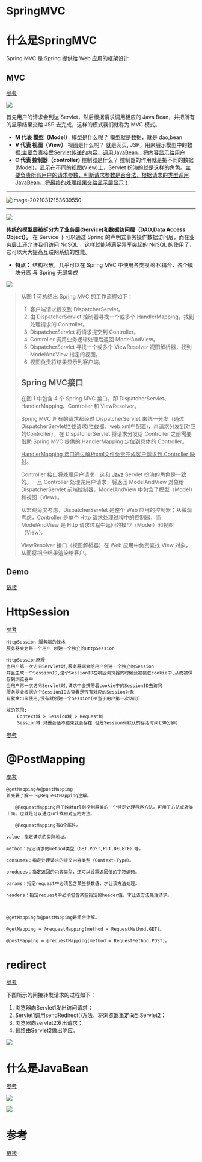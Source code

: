 # SpringMVC


# 什么是SpringMVC

Spring MVC 是 Spring 提供给 Web 应用的框架设计

## MVC

[参考](https://www.jianshu.com/p/91a2d0a1e45a)

![](https://gitee.com/shilongshen/xiaoxingimagebad/raw/master/img/20210312153341.png)

首先用户的请求会到达 Servlet，然后根据请求调用相应的 Java Bean，并把所有的显示结果交给 JSP 去完成，这样的模式我们就称为 MVC 模式。

- **M 代表 模型（Model）**
   模型是什么呢？ 模型就是数据，就是 dao,bean
- **V 代表 视图（View）**
   视图是什么呢？ 就是网页, JSP，用来展示模型中的数据;<u>主要负责接受Servlet传递的内容，调用JavaBean，将内容显示给用户</u>
- **C 代表 控制器（controller)**
   控制器是什么？ 控制器的作用就是把不同的数据(Model)，显示在不同的视图(View)上，Servlet 扮演的就是这样的角色。<u>主要负责所有用户的请求参数，判断请求参数是否合法，根据请求的类型调用JavaBean，将最终的处理结果交给显示层显示！</u>



---



![image-20210312153639550](C:\Users\ssl\AppData\Roaming\Typora\typora-user-images\image-20210312153639550.png)

---



![](https://gitee.com/shilongshen/xiaoxingimagebad/raw/master/img/20210312154336.png)

**传统的模型层被拆分为了业务层(Service)和数据访问层（DAO,Data Access Object）。** 在 Service 下可以通过 Spring 的声明式事务操作数据访问层，而在业务层上还允许我们访问 NoSQL ，这样就能够满足异军突起的 NoSQL 的使用了，它可以大大提高互联网系统的性能。

- **特点：**
   结构松散，几乎可以在 Spring MVC 中使用各类视图
   松耦合，各个模块分离
   与 Spring 无缝集成

![](https://gitee.com/shilongshen/xiaoxingimagebad/raw/master/img/20210312154725.png)

> 从图 1 可总结出 Spring MVC 的工作流程如下：
>
> 1. 客户端请求提交到 DispatcherServlet。
> 2. 由 DispatcherServlet 控制器寻找一个或多个 HandlerMapping，找到处理请求的 Controller。
> 3. DispatcherServlet 将请求提交到 Controller。
> 4. Controller 调用业务逻辑处理后返回 ModelAndView。
> 5. DispatcherServlet 寻找一个或多个 ViewResolver 视图解析器，找到 ModelAndView 指定的视图。
> 6. 视图负责将结果显示到客户端。
>
> ## Spring MVC接口
>
> 在图 1 中包含 4 个 Spring MVC 接口，即 DispatcherServlet、HandlerMapping、Controller 和 ViewResolver。
>
> Spring MVC 所有的请求都经过 DispatcherServlet 来统一分发（通过DispatcherServlet拦截请求(拦截器，web.xml中配置)，再请求分发到对应的Controller），在 DispatcherServlet 将请求分发给 Controller 之前需要借助 Spring MVC 提供的 HandlerMapping 定位到具体的 Controller。
>
> <u>HandlerMapping 接口通过解析xml文件负责完成客户请求到 Controller 映射</u>。
>
> Controller 接口将处理用户请求，这和 [Java](http://c.biancheng.net/java/) Servlet 扮演的角色是一致的。一旦 Controller 处理完用户请求，将返回 ModelAndView 对象给 DispatcherServlet 前端控制器，ModelAndView 中包含了模型（Model）和视图（View）。
>
> 从宏观角度考虑，DispatcherServlet 是整个 Web 应用的控制器；从微观考虑，Controller 是单个 Http 请求处理过程中的控制器，而 ModelAndView 是 Http 请求过程中返回的模型（Model）和视图（View）。
>
> ViewResolver 接口（视图解析器）在 Web 应用中负责查找 View 对象，从而将相应结果渲染给客户。

## Demo

[链接](https://blog.csdn.net/superxiaolong123/article/details/79881335)



# HttpSession

[参考](https://www.cnblogs.com/myseries/p/11588267.html)

```
HttpSession 服务端的技术
服务器会为每一个用户 创建一个独立的HttpSession

HttpSession原理
当用户第一次访问Servlet时,服务器端会给用户创建一个独立的Session
并且生成一个SessionID,这个SessionID在响应浏览器的时候会被装进cookie中,从而被保存到浏览器中
当用户再一次访问Servlet时,请求中会携带着cookie中的SessionID去访问
服务器会根据这个SessionID去查看是否有对应的Session对象
有就拿出来使用;没有就创建一个Session(相当于用户第一次访问)

域的范围:
    Context域 > Session域 > Request域
    Session域 只要会话不结束就会存在 但是Session有默认的存活时间(30分钟)
```

[参考](https://blog.csdn.net/qq_39949109/article/details/82454060)



# @PostMapping

[参考](https://www.cnblogs.com/niexinlei/p/9704075.html)

```
@getMapping与@postMapping
首先要了解一下@RequestMapping注解。

　　@RequestMapping用于映射url到控制器类的一个特定处理程序方法。可用于方法或者类上面。也就是可以通过url找到对应的方法。

　　@RequestMapping有8个属性。

value：指定请求的实际地址。

method：指定请求的method类型（GET,POST,PUT,DELETE）等。

consumes：指定处理请求的提交内容类型（Context-Type）。

produces：指定返回的内容类型，还可以设置返回值的字符编码。

params：指定request中必须包含某些参数值，才让该方法处理。

headers：指定request中必须包含某些指定的header值，才让该方法处理请求。

 

@getMapping与@postMapping是组合注解。

@getMapping = @requestMapping(method = RequestMethod.GET)。

@postMapping = @requestMapping(method = RequestMethod.POST)。
```



# redirect

[参考](https://www.cnblogs.com/selene/p/4518246.html)

下图所示的间接转发请求的过程如下：

1. 浏览器向Servlet1发出访问请求；
2. Servlet1调用sendRedirect()方法，将浏览器重定向到Servlet2；
3. 浏览器向servlet2发出请求；
4. 最终由Servlet2做出响应。 



![](https://gitee.com/shilongshen/xiaoxingimagebad/raw/master/img/20210316154329.png)



# 什么是JavaBean

[参考](https://www.zhihu.com/question/19773379)

![](https://gitee.com/shilongshen/xiaoxingimagebad/raw/master/img/20210312150236.png)



![](https://gitee.com/shilongshen/xiaoxingimagebad/raw/master/img/20210312150412.png)

# 参考

[链接](http://c.biancheng.net/spring_mvc/)
